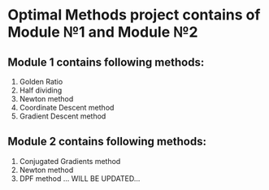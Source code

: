 # Optimal Methods project contains of Module №1 and Module №2


## Module 1 contains following methods: 
1. Golden Ratio
2. Half dividing
3. Newton method
4. Coordinate Descent method
5. Gradient Descent method

## Module 2 contains following methods: 
1. Conjugated Gradients method
2. Newton method
3. DPF method
... WILL BE UPDATED...

